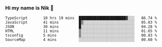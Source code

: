 ### Hi my name is Nik 👋

<!--
**NikDoe/NikDoe** is a ✨ _special_ ✨ repository because its `README.md` (this file) appears on your GitHub profile.

Here are some ideas to get you started:

- 🔭 I’m currently working on ...
- 🌱 I’m currently learning ...
- 👯 I’m looking to collaborate on ...
- 🤔 I’m looking for help with ...
- 💬 Ask me about ...
- 📫 How to reach me: ...
- 😄 Pronouns: ...
- ⚡ Fun fact: ...
-->

<!--START_SECTION:waka-->

```text
TypeScript       10 hrs 19 mins  █████████████████████▓░░░   86.74 %
JavaScript       41 mins         █▒░░░░░░░░░░░░░░░░░░░░░░░   05.83 %
JSON             30 mins         █░░░░░░░░░░░░░░░░░░░░░░░░   04.28 %
HTML             11 mins         ▒░░░░░░░░░░░░░░░░░░░░░░░░   01.65 %
tsconfig         5 mins          ▒░░░░░░░░░░░░░░░░░░░░░░░░   00.83 %
SourceMap        4 mins          ░░░░░░░░░░░░░░░░░░░░░░░░░   00.60 %
```

<!--END_SECTION:waka-->
